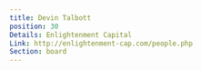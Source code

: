 ```yaml
---
title: Devin Talbott
position: 30
Details: Enlightenment Capital
Link: http://enlightenment-cap.com/people.php
Section: board
---
```


